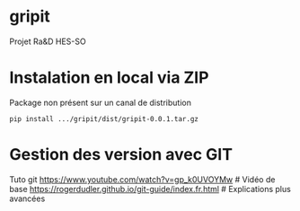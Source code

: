 # gripit
Projet Ra&D HES-SO

# Instalation en local via ZIP
Package non présent sur un canal de distribution

    pip install .../gripit/dist/gripit-0.0.1.tar.gz

# Gestion des version avec GIT
Tuto git
https://www.youtube.com/watch?v=gp_k0UVOYMw # Vidéo de base
https://rogerdudler.github.io/git-guide/index.fr.html # Explications plus avancées
